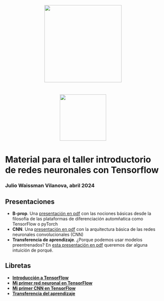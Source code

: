 <center>
<a target="_blank" href="http://eeit.sec.gob.mx/">
  <img src="http://eeit.sec.gob.mx/assets/media/others/bubble-12.png" width=250pt style="padding-bottom:5px;" />
</a>
<br/><br/><br/>
<a target="_blank" href="https://educacion.sonora.gob.mx/">
  <img src="https://educacion.sonora.gob.mx/images/2023/07/17/logo-sec.svg" width=150pt style="padding-bottom:5px;" />
</a>
</center>

# Material para el taller introductorio de redes neuronales con Tensorflow

### Julio Waissman Vilanova, abril 2024

## Presentaciones

- **B-prop**. Una [presentación en pdf](backpropagation.pdf) con las nociones básicas desde la filosofía de las plataformas de diferenciación automñatica como TensorFlow o pyTorch
- **CNN**. Una [presentación en pdf](convolucionales.pdf) con la arquitectura básica de las redes neuronales convolucionales (CNN)
- **Transferencia de aprendizaje**. ¿Porque podemos usar modelos preentrenados? En [esta presentación en pdf](transfer_learning-2.pdf) queremos dar alguna intuición de porqué.

## Libretas

- [**Introducción a TensorFlow**](https://colab.research.google.com/github/juliowaissman/eeit2024/blob/main/tf_intro.ipynb)
- [**Mi primer red neuronal en TensorFlow**](https://colab.research.google.com/github/juliowaissman/eeit2024/blob/main/mnist_densa.ipynb)
- [**Mi primer CNN en TensorFlow**](https://colab.research.google.com/github/juliowaissman/eeit2024/blob/main/mnist_cnn.ipynb)
- [**Transferencia del aprendizaje**](https://colab.research.google.com/github/juliowaissman/eeit2024/blob/main/transfer.ipynb)

